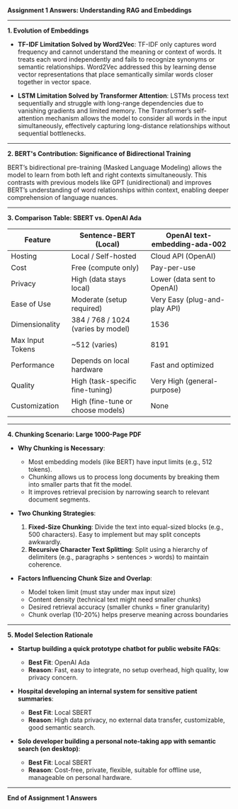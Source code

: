 **Assignment 1 Answers: Understanding RAG and Embeddings**

---

**1. Evolution of Embeddings**

- **TF-IDF Limitation Solved by Word2Vec**: TF-IDF only captures word frequency and cannot understand the meaning or context of words. It treats each word independently and fails to recognize synonyms or semantic relationships. Word2Vec addressed this by learning dense vector representations that place semantically similar words closer together in vector space.

- **LSTM Limitation Solved by Transformer Attention**: LSTMs process text sequentially and struggle with long-range dependencies due to vanishing gradients and limited memory. The Transformer’s self-attention mechanism allows the model to consider all words in the input simultaneously, effectively capturing long-distance relationships without sequential bottlenecks.

---

**2. BERT's Contribution: Significance of Bidirectional Training**

BERT’s bidirectional pre-training (Masked Language Modeling) allows the model to learn from both left and right contexts simultaneously. This contrasts with previous models like GPT (unidirectional) and improves BERT’s understanding of word relationships within context, enabling deeper comprehension of language nuances.

---

**3. Comparison Table: SBERT vs. OpenAI Ada**

| Feature              | Sentence-BERT (Local)              | OpenAI text-embedding-ada-002        |
|----------------------|------------------------------------|--------------------------------------|
| Hosting              | Local / Self-hosted                | Cloud API (OpenAI)                   |
| Cost                 | Free (compute only)                | Pay-per-use                          |
| Privacy              | High (data stays local)            | Lower (data sent to OpenAI)          |
| Ease of Use          | Moderate (setup required)          | Very Easy (plug-and-play API)        |
| Dimensionality       | 384 / 768 / 1024 (varies by model) | 1536                                 |
| Max Input Tokens     | ~512 (varies)                      | 8191                                 |
| Performance          | Depends on local hardware          | Fast and optimized                   |
| Quality              | High (task-specific fine-tuning)   | Very High (general-purpose)          |
| Customization        | High (fine-tune or choose models)  | None                                 |

---

**4. Chunking Scenario: Large 1000-Page PDF**

- **Why Chunking is Necessary**:
  - Most embedding models (like BERT) have input limits (e.g., 512 tokens).
  - Chunking allows us to process long documents by breaking them into smaller parts that fit the model.
  - It improves retrieval precision by narrowing search to relevant document segments.

- **Two Chunking Strategies**:
  1. **Fixed-Size Chunking**: Divide the text into equal-sized blocks (e.g., 500 characters). Easy to implement but may split concepts awkwardly.
  2. **Recursive Character Text Splitting**: Split using a hierarchy of delimiters (e.g., paragraphs > sentences > words) to maintain coherence.

- **Factors Influencing Chunk Size and Overlap**:
  - Model token limit (must stay under max input size)
  - Content density (technical text might need smaller chunks)
  - Desired retrieval accuracy (smaller chunks = finer granularity)
  - Chunk overlap (10-20%) helps preserve meaning across boundaries

---

**5. Model Selection Rationale**

- **Startup building a quick prototype chatbot for public website FAQs**:
  - **Best Fit**: OpenAI Ada
  - **Reason**: Fast, easy to integrate, no setup overhead, high quality, low privacy concern.

- **Hospital developing an internal system for sensitive patient summaries**:
  - **Best Fit**: Local SBERT
  - **Reason**: High data privacy, no external data transfer, customizable, good semantic search.

- **Solo developer building a personal note-taking app with semantic search (on desktop)**:
  - **Best Fit**: Local SBERT
  - **Reason**: Cost-free, private, flexible, suitable for offline use, manageable on personal hardware.

---

**End of Assignment 1 Answers**

